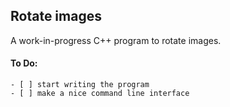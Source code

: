 ## Rotate images

A work-in-progress C++ program to rotate images.

#### To Do:
    - [ ] start writing the program
    - [ ] make a nice command line interface
